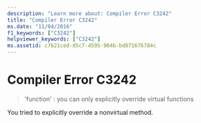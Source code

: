 ```yaml
---
description: "Learn more about: Compiler Error C3242"
title: "Compiler Error C3242"
ms.date: "11/04/2016"
f1_keywords: ["C3242"]
helpviewer_keywords: ["C3242"]
ms.assetid: c7621ced-d5c7-4595-904b-bd871676784c
---
```

# Compiler Error C3242

> 'function' : you can only explicitly override virtual functions

You tried to explicitly override a nonvirtual method.
